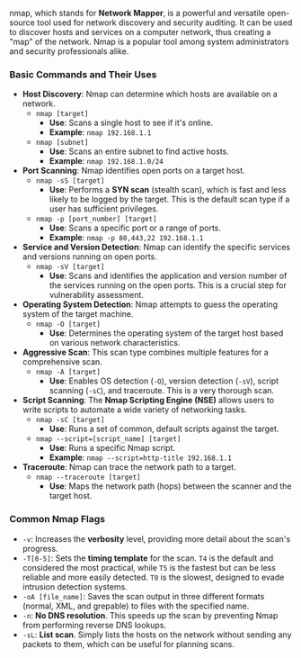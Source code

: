 nmap, which stands for **Network Mapper**, is a powerful and versatile open-source tool used for network discovery and security auditing. It can be used to discover hosts and services on a computer network, thus creating a "map" of the network. Nmap is a popular tool among system administrators and security professionals alike.
### Basic Commands and Their Uses
* **Host Discovery**: Nmap can determine which hosts are available on a network.
    * `nmap [target]`
        * **Use**: Scans a single host to see if it's online.
        * **Example**: `nmap 192.168.1.1`
    * `nmap [subnet]`
        * **Use**: Scans an entire subnet to find active hosts.
        * **Example**: `nmap 192.168.1.0/24`
* **Port Scanning**: Nmap identifies open ports on a target host.
    * `nmap -sS [target]`
        * **Use**: Performs a **SYN scan** (stealth scan), which is fast and less likely to be logged by the target. This is the default scan type if a user has sufficient privileges.
    * `nmap -p [port_number] [target]`
        * **Use**: Scans a specific port or a range of ports.
        * **Example**: `nmap -p 80,443,22 192.168.1.1`
* **Service and Version Detection**: Nmap can identify the specific services and versions running on open ports.
    * `nmap -sV [target]`
        * **Use**: Scans and identifies the application and version number of the services running on the open ports. This is a crucial step for vulnerability assessment. 
* **Operating System Detection**: Nmap attempts to guess the operating system of the target machine.
    * `nmap -O [target]`
        * **Use**: Determines the operating system of the target host based on various network characteristics.
* **Aggressive Scan**: This scan type combines multiple features for a comprehensive scan.
    * `nmap -A [target]`
        * **Use**: Enables OS detection (`-O`), version detection (`-sV`), script scanning (`-sC`), and traceroute. This is a very thorough scan.
* **Script Scanning**: The **Nmap Scripting Engine (NSE)** allows users to write scripts to automate a wide variety of networking tasks.
    * `nmap -sC [target]`
        * **Use**: Runs a set of common, default scripts against the target.
    * `nmap --script=[script_name] [target]`
        * **Use**: Runs a specific Nmap script.
        * **Example**: `nmap --script=http-title 192.168.1.1`
* **Traceroute**: Nmap can trace the network path to a target.
    * `nmap --traceroute [target]`
        * **Use**: Maps the network path (hops) between the scanner and the target host.
### Common Nmap Flags
* `-v`: Increases the **verbosity** level, providing more detail about the scan's progress.
* `-T[0-5]`: Sets the **timing template** for the scan. `T4` is the default and considered the most practical, while `T5` is the fastest but can be less reliable and more easily detected. `T0` is the slowest, designed to evade intrusion detection systems.
* `-oA [file_name]`: Saves the scan output in three different formats (normal, XML, and grepable) to files with the specified name.
* `-n`: **No DNS resolution**. This speeds up the scan by preventing Nmap from performing reverse DNS lookups.
* `-sL`: **List scan**. Simply lists the hosts on the network without sending any packets to them, which can be useful for planning scans.
